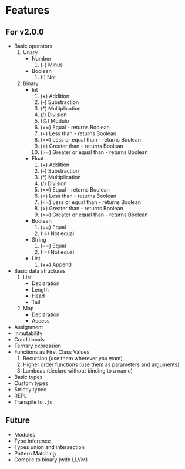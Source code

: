 # Features

## For v2.0.0

- Basic operators
  1. Unary
     - Number
       1. (-) Minus
     - Boolean
       1. (!) Not
  1. Binary
     - Int
       1. (+) Addition
       1. (-) Substraction
       1. (\*) Multiplication
       1. (/) Division
       1. (%) Modulo
       1. (==) Equal - returns Boolean
       1. (<) Less than - returns Boolean
       1. (<=) Less or equal than - returns Boolean
       1. (>) Greater than - returns Boolean
       1. (>=) Greater or equal than - returns Boolean
     - Float
       1. (+) Addition
       1. (-) Substraction
       1. (\*) Multiplication
       1. (/) Division
       1. (==) Equal - returns Boolean
       1. (<) Less than - returns Boolean
       1. (<=) Less or equal than - returns Boolean
       1. (>) Greater than - returns Boolean
       1. (>=) Greater or equal than - returns Boolean
     - Boolean
       1. (==) Equal
       1. (!=) Not equal
     - String
       1. (==) Equal
       1. (!=) Not equal
     - List
       1. (++) Append
- Basic data structures
  1. List
     - Declaration
     - Length
     - Head
     - Tail
  1. Map
     - Declaration
     - Access
- Assignment
- Inmutability
- Conditionals
- Ternary expression
- Functions as First Class Values
  1. Recursion (use them wherever you want)
  1. Higher order functions (use them as parameters and arguments)
  1. Lambdas (declare without binding to a name)
- Basic types
- Custom types
- Strictly typed
- REPL
- Transpile to `.js`

## Future

- Modules
- Type inference
- Types union and intersection
- Pattern Matching
- Compile to binary (with LLVM)

